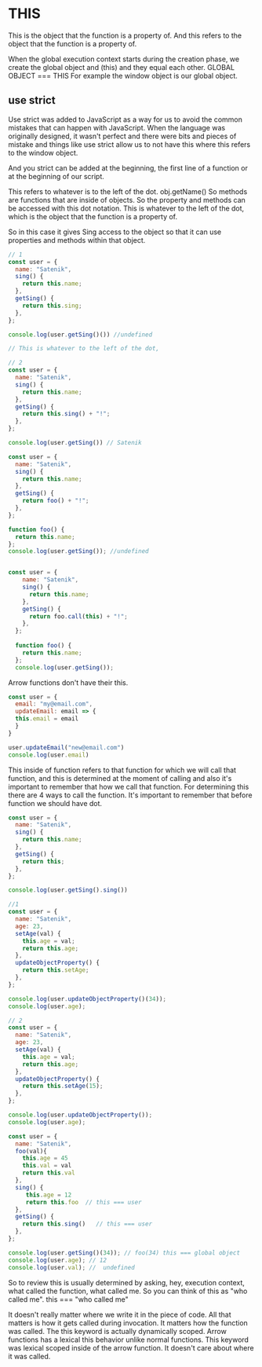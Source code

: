 # THIS

This is the object that the function is a property of.
And this refers to the object that the function is a property of.

When the global execution context starts during the creation phase, we create the global object and (this) and they equal each other. GLOBAL OBJECT === THIS
For example the window object is our global object.

## use strict
Use strict was added to JavaScript as a way for us to avoid the common mistakes that can happen with JavaScript.
When the language was originally designed, it wasn't perfect and there were bits and pieces of mistake and things like use strict allow us to not have this where this refers to the window object.

And you strict can be added at the beginning, the first line of a function or at the beginning of our script.

This refers to whatever is to the left of the dot. obj.getName()
So methods are functions that are inside of objects. So the property and methods can be accessed with this dot notation.
This is whatever to the left of the dot, which is the object that the function is a property of.

So in this case it gives Sing access to the object so that it can use properties and methods within that object.


```js
// 1
const user = {
  name: "Satenik",
  sing() {
    return this.name;
  },
  getSing() {
    return this.sing;
  },
};

console.log(user.getSing()()) //undefined

// This is whatever to the left of the dot,

// 2
const user = {
  name: "Satenik",
  sing() {
    return this.name;
  },
  getSing() {
    return this.sing() + "!";
  },
};

console.log(user.getSing()) // Satenik
```

```js
const user = {
  name: "Satenik",
  sing() {
    return this.name;
  },
  getSing() {
    return foo() + "!";
  },
};

function foo() {
  return this.name;
};
console.log(user.getSing()); //undefined


const user = {
    name: "Satenik",
    sing() {
      return this.name;
    },
    getSing() {
      return foo.call(this) + "!";
    },
  };
  
  function foo() {
    return this.name;
  };
  console.log(user.getSing());
```

Arrow functions don't have their this.

```js
const user = {
  email: "my@email.com",
  updateEmail: email => {
  this.email = email
  }
}

user.updateEmail("new@email.com")
console.log(user.email)
```

This inside of function refers to that function for which we will call that function, and this is determined at the moment of calling and also it's important to remember that how we call that function.
For determining this there are 4 ways to call the function.
It's important to remember that before function we should have dot.

```js
const user = {
  name: "Satenik",
  sing() {
    return this.name;
  },
  getSing() {
    return this;
  },
}; 

console.log(user.getSing().sing())
```

```js
//1
const user = {
  name: "Satenik",
  age: 23,
  setAge(val) {
    this.age = val;
    return this.age;
  },
  updateObjectProperty() {
    return this.setAge;
  },
};

console.log(user.updateObjectProperty()(34));
console.log(user.age);

// 2
const user = {
  name: "Satenik",
  age: 23,
  setAge(val) {
    this.age = val;
    return this.age;
  },
  updateObjectProperty() {
    return this.setAge(15);
  },
};

console.log(user.updateObjectProperty());
console.log(user.age);

```

```js
const user = {
  name: "Satenik",
  foo(val){
    this.age = 45
    this.val = val
    return this.val
  },
  sing() {
     this.age = 12
     return this.foo  // this === user
  },
  getSing() {
    return this.sing()   // this === user
  },
};

console.log(user.getSing()(34)); // foo(34) this === global object
console.log(user.age); // 12 
console.log(user.val); //  undefined

```

So to review this is usually determined by asking, hey, execution context, what called the function, what called me.
So you can think of this as "who called me".
this === "who called me"

It doesn't really matter where we write it in the piece of code.
All that matters is how it gets called during invocation. It matters how the function was called. 
The this keyword is actually dynamically scoped.
Arrow functions has a lexical this behavior unlike normal functions. This keyword was lexical scoped inside of the arrow function. It doesn't care about where it was called.